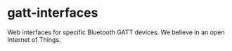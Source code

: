 # gatt-interfaces
Web interfaces for specific Bluetooth GATT devices.  We believe in an open Internet of Things.
